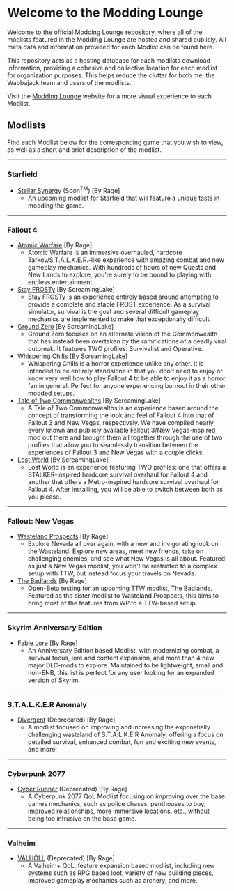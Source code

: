 # Welcome to the Modding Lounge

Welcome to the official Modding Lounge repository, where all of the modlists featured in the Modding Lounge are hosted and shared publicly. All meta data and information provided for each Modlist can be found here.

This repository acts as a hosting database for each modlists download information, providing a cohesive and collective location for each modlist for organization purposes. This helps reduce the clutter for both me, the Wabbajack team and users of the modlists.

Visit the [Modding Lounge](https://moddinglounge.com/) website for a more visual experience to each Modlist.

## Modlists

Find each Modlist below for the corresponding game that you wish to view, as well as a short and brief description of the modlist.

---

### Starfield

- [Stellar Synergy]() (Soon<sup>TM</sup>) [By Rage]
  - An upcoming modlist for Starfield that will feature a unique taste in modding the game. 

---

### Fallout 4

- [Atomic Warfare](https://github.com/Rage-GitHub/Modding-Lounge/wiki/AW-Main-Page) [By Rage]
  - Atomic Warfare is an immersive overhauled, hardcore Tarkov/S.T.A.L.K.E.R.-like experience with amazing combat and new gameplay mechanics. With hundreds of hours of new Quests and New Lands to explore, you're surely to be bound to playing with endless entertainment.
- [Stay FROSTy](https://www.fallout4experiences.com/stay-frosty) [By ScreamingLake]
  - Stay FROSTy is an experience entirely based around attempting to provide a complete and stable FROST experience. As a survival simulator, survival is the goal and several difficult gameplay mechanics are implemented to make that exceptionally difficult.
- [Ground Zero](https://www.fallout4experiences.com/ground-zero) [By ScreamingLake]
  - Ground Zero focuses on an alternate vision of the Commonwealth that has instead been overtaken by the ramifications of a deadly viral outbreak. It features TWO profiles:  Survivalist and Operative.
- [Whispering Chills](https://www.fallout4experiences.com/whispering-chills) [By ScreamingLake]
  - Whispering Chills is a horror experience unlike any other. It is intended to be entirely standalone in that you don't need to enjoy or know very well how to play Fallout 4 to be able to enjoy it as a horror fan in general. Perfect for anyone experiencing burnout in their other modded setups.
- [Tale of Two Commonwealths](https://www.fallout4experiences.com/tale-of-two-commonwealths) [By ScreamingLake]
  - A Tale of Two Commonwealths is an experience based around the concept of transforming the look and feel of Fallout 4 into that of Fallout 3 and New Vegas, respectively.  We have compiled nearly every known and publicly available Fallout 3/New Vegas-inspired mod out there and brought them all together through the use of two profiles that allow you to seamlessly transition between the experiences of Fallout 3 and New Vegas with a couple clicks.
- [Lost World](https://www.fallout4experiences.com/lost-world) [By ScreamingLake]
  - Lost World is an experience featuring TWO profiles:  one that offers a STALKER-inspired hardcore survival overhaul for Fallout 4 and another that offers a Metro-inspired hardcore survival overhaul for Fallout 4.  After installing, you will be able to switch between both as you please.

---

### Fallout: New Vegas

- [Wasteland Prospects](https://github.com/Rage-GitHub/Modding-Lounge/wiki/WP-Main-Page) [By Rage]
  - Explore Nevada all over again, with a new and invigorating look on the Wasteland. Explore new areas, meet new friends, take on challenging enemies, and see what New Vegas is all about. Featured as just a New Vegas modlist, you won't be restricted to a complex setup with TTW, but instead focus your travels on Nevada.
- [The Badlands]() [By Rage]
  - Open-Beta testing for an upcoming TTW modlist, The Badlands. Featured as the sister modlist to Wasteland Prospects, this aims to bring most of the features from WP to a TTW-based setup.

---

### Skyrim Anniversary Edition

- [Fable Lore](https://github.com/Rage-GitHub/Modding-Lounge/wiki/FL-Main-Page) [By Rage]
  - An Anniversary Edition based Modlist, with modernizing combat, a survival focus, lore and content expansion, and more than 4 new major DLC-mods to explore. Maintained to be lightweight, small and non-ENB, this list is perfect for any user looking for an expanded version of Skyrim.

---

### S.T.A.L.K.E.R Anomaly

- [Divergent]() (Deprecated) [By Rage]
  - A modlist focused on improving and increasing the exponetially challenging wasteland of S.T.A.L.K.E.R Anomaly, offering a focus on detailed survival, enhanced combat, fun and exciting new events, and more!

---

### Cyberpunk 2077

- [Cyber Runner]() (Deprecated) [By Rage]
  - A Cyberpunk 2077 QoL Modlist focusing on improving over the base games mechanics, such as police chases, penthouses to buy, improved relationships, more immersive locations, etc., without being too intrusive on the base game.

---

### Valheim
- [VALHÖLL]() (Deprecated) [By Rage]
  - A Valheim+ QoL, feature expansion based modlist, including new systems such as RPG based loot, variety of new building pieces, improved gameplay mechanics such as archery, and more.
